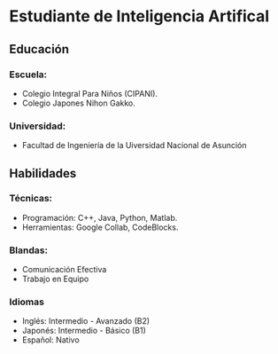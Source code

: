 # Estudiante de Inteligencia Artifical


## Educación

### Escuela:
- Colegio Integral Para Niños (CIPANI).
- Colegio Japones Nihon Gakko.

### Universidad:
- Facultad de Ingeniería de la Uiversidad Nacional de Asunción

## Habilidades

### Técnicas:
- Programación: C++, Java, Python, Matlab.
- Herramientas: Google Collab, CodeBlocks.
  
### Blandas:
- Comunicación Efectiva
- Trabajo en Equipo

### Idiomas
- Inglés: Intermedio - Avanzado (B2)
- Japonés: Intermedio - Básico (B1) 
- Español: Nativo
